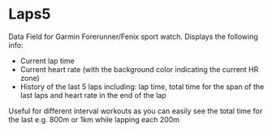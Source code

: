 # Laps5
Data Field for Garmin Forerunner/Fenix sport watch.
Displays the following info:

- Current lap time
- Current heart rate (with the background color indicating the current HR zone)
- History of the last 5 laps including: lap time, total time for the span of the last laps and heart rate in the end of the lap

Useful for different interval workouts as you can easily see the total time for the last e.g. 800m or 1km while lapping each 200m

